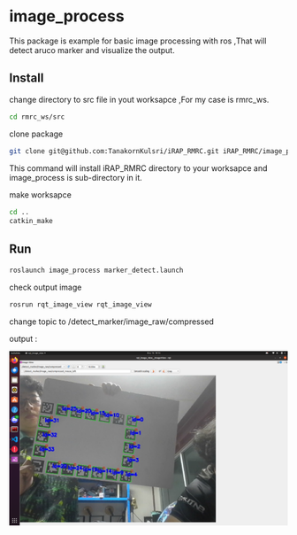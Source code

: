# image_process

This package is example for basic image processing with ros ,That will detect aruco marker and visualize the output.

## Install

change directory to src file in yout worksapce ,For my case is rmrc_ws.
```bash
cd rmrc_ws/src
```

clone package 
```bash
git clone git@github.com:TanakornKulsri/iRAP_RMRC.git iRAP_RMRC/image_process
```
This command will install iRAP_RMRC directory to your worksapce and image_process is sub-directory in it.

make worksapce 
```bash
cd ..
catkin_make
```

## Run 

```bash
roslaunch image_process marker_detect.launch
```

check output image 
```bash
rosrun rqt_image_view rqt_image_view 
```
change topic to /detect_marker/image_raw/compressed

output :

![Alt text](https://github.com/TanakornKulsri/iRAP_RMRC/blob/main/image_process/output.png)
